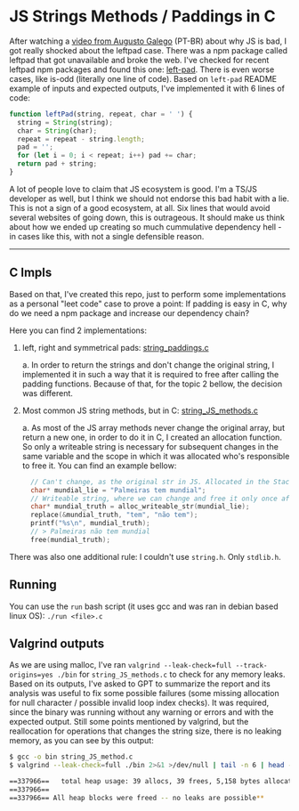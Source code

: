 # JS Strings Methods / Paddings in C

After watching a [video from Augusto Galego](https://www.youtube.com/watch?v=Y97NBRSTMAk) (PT-BR) about why JS is bad, I got really shocked about the leftpad case. There was a npm package called leftpad that got unavailable and broke the web. I've checked for recent leftpad npm packages and found this one: [left-pad](https://www.npmjs.com/package/left-pad). There is even worse cases, like is-odd (literally one line of code). Based on `left-pad` README example of inputs and expected outputs, I've implemented it with 6 lines of code:

```javascript
function leftPad(string, repeat, char = ' ') {
  string = String(string);
  char = String(char);
  repeat = repeat - string.length;
  pad = '';
  for (let i = 0; i < repeat; i++) pad += char;
  return pad + string;       
}
```

A lot of people love to claim that JS ecosystem is good. I'm a TS/JS developer as well, but I think we should not endorse this bad habit with a lie. This is not a sign of a good ecosystem, at all. Six lines that would avoid several websites of going down, this is outrageous. It should make us think about how we ended up creating so much cummulative dependency hell - in cases like this, with not a single defensible reason.

___

## C Impls

Based on that, I've created this repo, just to perform some implementations as a personal "leet code" case to prove a point: If padding is easy in C, why do we need a npm package and increase our dependency chain?

Here you can find 2 implementations:

1. left, right and symmetrical pads: [string_paddings.c](string_paddings.c)
    
    a. In order to return the strings and don't change the original string, I implemented it in such a way that it is required to free after calling the padding functions. Because of that, for the topic 2 bellow, the decision was different.

2. Most common JS string methods, but in C: [string_JS_methods.c](string_JS_methods.c)

    a. As most of the JS array methods never change the original array, but return a new one, in order to do it in C, I created an allocation function. So only a writeable string is necessary for subsequent changes in the same variable and the scope in which it was allocated who's responsible to free it. You can find an example bellow:
    ```c
      // Can't change, as the original str in JS. Allocated in the Stack. ⬇
      char* mundial_lie = "Palmeiras tem mundial"; 
      // Writeable string, where we can change and free it only once after subsequent changes with different possible final sizes ⬇
      char* mundial_truth = alloc_writeable_str(mundial_lie);
      replace(&mundial_truth, "tem", "não tem");
      printf("%s\n", mundial_truth); 
      // > Palmeiras não tem mundial
      free(mundial_truth);
    ```

There was also one additional rule: I couldn't use `string.h`. Only `stdlib.h`.

## Running

You can use the `run` bash script (it uses gcc and was ran in debian based linux OS): `./run <file>.c`

## Valgrind outputs

As we are using malloc, I've ran `valgrind --leak-check=full --track-origins=yes ./bin` for `string_JS_methods.c` to check for any memory leaks. Based on its outputs, I've asked to GPT to summarize the report and its analysis was useful to fix some possible failures (some missing allocation for null character / possible invalid loop index checks). It was required, since the binary was running without any warning or errors and with the expected output. Still some points mentioned by valgrind, but the reallocation for operations that changes the string size, there is no leaking memory, as you can see by this output:

```bash
$ gcc -o bin string_JS_method.c
$ valgrind --leak-check=full ./bin 2>&1 >/dev/null | tail -n 6 | head -n 3

==337966==   total heap usage: 39 allocs, 39 frees, 5,158 bytes allocated
==337966== 
==337966== All heap blocks were freed -- no leaks are possible**
```
